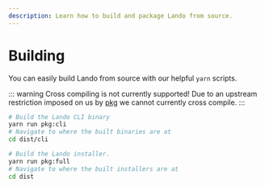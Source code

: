 ```yaml
---
description: Learn how to build and package Lando from source.
---
```


# Building

You can easily build Lando from source with our helpful `yarn` scripts.

::: warning Cross compiling is not currently supported!
Due to an upstream restriction imposed on us by [pkg](https://github.com/zeit/pkg) we cannot currently cross compile.
:::

```bash
# Build the Lando CLI binary
yarn run pkg:cli
# Navigate to where the built binaries are at
cd dist/cli

# Build the Lando installer.
yarn run pkg:full
# Navigate to where the built installers are at
cd dist
```
